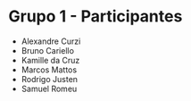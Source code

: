 # Grupo 1 - Participantes

* Alexandre Curzi
* Bruno Cariello
* Kamille da Cruz
* Marcos Mattos
* Rodrigo Justen
* Samuel Romeu 
